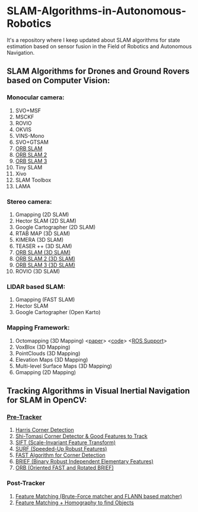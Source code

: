 # SLAM-Algorithms-in-Autonomous-Robotics
It's a repository where I keep updated about SLAM algorithms for state estimation based on sensor fusion in the Field of Robotics and Autonomous Navigation.
## SLAM Algorithms for Drones and Ground Rovers based on Computer Vision:
### Monocular camera:
1. SVO+MSF
2. MSCKF
3. ROVIO
4. OKVIS
5. VINS-Mono
6. SVO+GTSAM
7. [ORB SLAM](https://github.com/raulmur/ORB_SLAM)
8. [ORB SLAM 2](https://github.com/raulmur/ORB_SLAM2)
9. [ORB SLAM 3](https://github.com/UZ-SLAMLab/ORB_SLAM3)
10. Tiny SLAM
11. Xivo 
12. SLAM Toolbox
13. LAMA

### Stereo camera:
1. Gmapping (2D SLAM)
2. Hector SLAM (2D SLAM)
3. Google Cartographer (2D SLAM)
4. RTAB MAP (3D SLAM)
5. KIMERA (3D SLAM)
6. TEASER ++ (3D SLAM)
7. [ORB SLAM (3D SLAM)](https://github.com/raulmur/ORB_SLAM)
8. [ORB SLAM 2 (3D SLAM)](https://github.com/raulmur/ORB_SLAM2)
9. [ORB SLAM 3 (3D SLAM)](https://github.com/UZ-SLAMLab/ORB_SLAM3)
10. ROVIO (3D SLAM)

### LIDAR based SLAM:
1. Gmapping (FAST SLAM)
2. Hector SLAM
3. Google Cartographer (Open Karto)

### Mapping Framework:
1. Octomapping (3D Mapping) <[paper](https://www.researchgate.net/publication/257523133)> <[code](https://github.com/OctoMap/octomap)> <[ROS Support](https://wiki.ros.org/octomap)>
2. VoxBlox (3D Mapping)
3. PointClouds (3D Mapping)
4. Elevation Maps (3D Mapping)
5. Multi-level Surface Maps (3D Mapping) 
6. Gmapping (2D Mapping)

## Tracking Algorithms in Visual Inertial Navigation for SLAM in OpenCV:
### [Pre-Tracker](https://docs.opencv.org/3.0-beta/doc/py_tutorials/py_feature2d/py_table_of_contents_feature2d/py_table_of_contents_feature2d.html)
1. [Harris Corner Detection](https://docs.opencv.org/3.0-beta/doc/py_tutorials/py_feature2d/py_features_harris/py_features_harris.html#harris-corners)
2. [Shi-Tomasi Corner Detector & Good Features to Track](https://docs.opencv.org/3.0-beta/doc/py_tutorials/py_feature2d/py_shi_tomasi/py_shi_tomasi.html#shi-tomasi)
3. [SIFT (Scale-Invariant Feature Transform)](https://docs.opencv.org/3.0-beta/doc/py_tutorials/py_feature2d/py_sift_intro/py_sift_intro.html#sift-intro)
4. [SURF (Speeded-Up Robust Features)](https://docs.opencv.org/3.0-beta/doc/py_tutorials/py_feature2d/py_surf_intro/py_surf_intro.html#surf)
5. [FAST Algorithm for Corner Detection](https://docs.opencv.org/3.0-beta/doc/py_tutorials/py_feature2d/py_fast/py_fast.html#fast)
6. [BRIEF (Binary Robust Independent Elementary Features)](https://docs.opencv.org/3.0-beta/doc/py_tutorials/py_feature2d/py_brief/py_brief.html#brief)
7. [ORB (Oriented FAST and Rotated BRIEF)](https://docs.opencv.org/3.0-beta/doc/py_tutorials/py_feature2d/py_orb/py_orb.html#orb)

### Post-Tracker
1. [Feature Matching (Brute-Force matcher and FLANN based matcher)](https://docs.opencv.org/3.0-beta/doc/py_tutorials/py_feature2d/py_matcher/py_matcher.html#matcher)
2. [Feature Matching + Homography to find Objects](https://docs.opencv.org/3.0-beta/doc/py_tutorials/py_feature2d/py_feature_homography/py_feature_homography.html#py-feature-homography)
